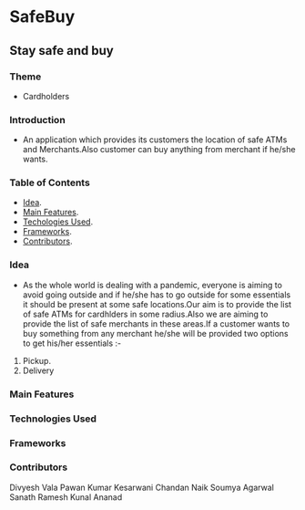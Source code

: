 # SafeBuy
## Stay safe and buy
### Theme
* Cardholders

### Introduction
* An application which provides its customers the location of safe ATMs and Merchants.Also customer can buy anything from merchant if he/she wants.

### Table of Contents
* [Idea](#idea).
* [Main Features](#main-features).
* [Techologies Used](#technologies-used).
* [Frameworks](#frameworks).
* [Contributors](#contributors).

### Idea
* As the whole world is dealing with a pandemic, everyone is aiming to avoid going outside and if he/she has to go outside for some essentials it should be present at some safe locations.Our aim is to provide the list of safe ATMs for cardhlders in some radius.Also we are aiming to provide the list of safe merchants in these areas.If a customer wants to buy something from any merchant he/she will be provided two options to get his/her essentials :-
1. Pickup.
2. Delivery

### Main Features

### Technologies Used

### Frameworks

### Contributors
Divyesh Vala
Pawan Kumar Kesarwani
Chandan Naik
Soumya Agarwal
Sanath Ramesh
Kunal Ananad
